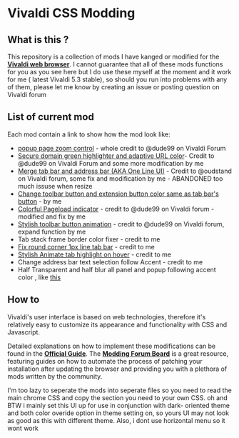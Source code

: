 # Vivaldi CSS Modding

## What is this ?

This repository is a collection of mods I have kanged or modified for the
[**Vivaldi web browser**][1]. 
I cannot guarantee that all of these mods functions for you as you see here but  I do use these myself at the
moment and it work for me ( latest Vivaldi 5.3 stable), so should you run into problems with any of them, please let me know by
creating an issue or posting question on Vivaldi forum

## List of current mod
Each mod contain a link to show how the mod look like:
* [popup page zoom control](https://imgur.com/7yEE7YG) - whole credit to @dude99 on Vivaldi Forum
* [Secure domain green highlighter and adaptive URL color](https://imgur.com/a/62oOW1c)- Credit to @dude99 on Vivaldi Forum and some more modification by me
* [Merge tab bar and address bar (AKA One Line UI)](https://imgur.com/a/Upups22) - Credit to @oudstand on Vivaldi forum, some fix and modification by me - ABANDONED  too much issuse when resize 
* [Change toolbar button and extension button color same as tab bar's button](https://imgur.com/a/vP1FDyu) - by me
* [Colorful Pageload indicator](https://imgur.com/a/VJBMTqH) - credit to @dude99 on Vivaldi forum - modified and fix by me
* [Stylish toolbar button animation](https://forum.vivaldi.net/topic/48904/mainbar-buttons-highlight-animation-css-mod) - credit to @dude99 on Vivaldi forum, expand function by me
* Tab stack frame border color fixer - credit to me
* [Fix round corner 1px line tab bar](https://forum.vivaldi.net/topic/75977/css-fix-for-round-corner-active-tab-1px-line?_=1654348081237)  - credit to me
* [Stylish Animate tab highlight on hover](https://imgur.com/a/Upups22) - credit to me
* Change address bar text selection follow Accent - credit to me
* Half Transparent and half blur all panel and popup following accent color , like [this](https://imgur.com/a/YrnwhWO) 
## How to

Vivaldi's user interface is based on web technologies, therefore it's relatively
easy to customize its appearance and functionality with CSS and Javascript.

Detailed explanations on how to implement these modifications can be found in
the [**Official Guide**][2]. 
The [**Modding Forum Board**][3] is a great resource, featuring guides on how to automate the process of patching your
installation after updating the browser and providing you with a plethora of mods written by the community.

I'm too lazy to seperate the mods into seperate files so you need to read the main chrome CSS and copy the section you need to your own CSS.
oh and BTW i mainly set this UI up for use in conjunction with dark- oriented theme and both color overide option in theme setting on, so yours UI may not look as good as this with different theme. Also, i dont use horizontal menu so it wont work

[1]: https://vivaldi.com/
[2]: https://forum.vivaldi.net/topic/10549/modding-vivaldi/
[3]: https://forum.vivaldi.net/category/52/modifications/
